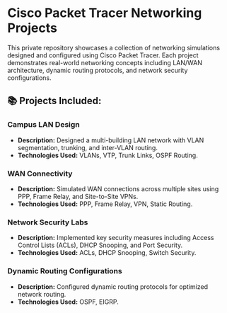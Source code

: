 # Cisco Packet Tracer Networking Projects

This private repository showcases a collection of networking simulations designed and configured using Cisco Packet Tracer. Each project demonstrates real-world networking concepts including LAN/WAN architecture, dynamic routing protocols, and network security configurations.

## 📚 Projects Included:

### Campus LAN Design
- **Description:** Designed a multi-building LAN network with VLAN segmentation, trunking, and inter-VLAN routing.
- **Technologies Used:** VLANs, VTP, Trunk Links, OSPF Routing.

### WAN Connectivity
- **Description:** Simulated WAN connections across multiple sites using PPP, Frame Relay, and Site-to-Site VPNs.
- **Technologies Used:** PPP, Frame Relay, VPN, Static Routing.

### Network Security Labs
- **Description:** Implemented key security measures including Access Control Lists (ACLs), DHCP Snooping, and Port Security.
- **Technologies Used:** ACLs, DHCP Snooping, Switch Security.
  
### Dynamic Routing Configurations
- **Description:** Configured dynamic routing protocols for optimized network routing.
- **Technologies Used:** OSPF, EIGRP.

